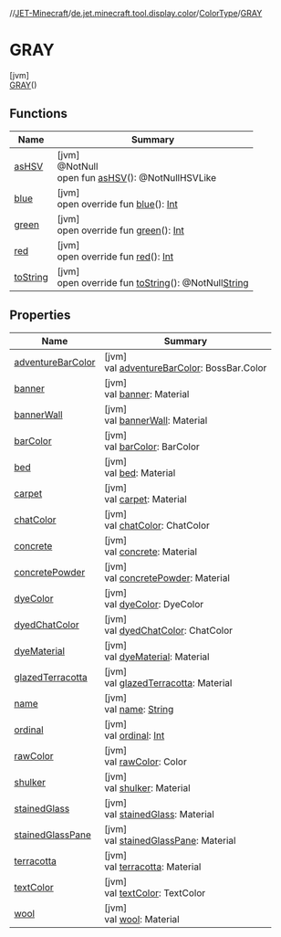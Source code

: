 //[JET-Minecraft](../../../../index.md)/[de.jet.minecraft.tool.display.color](../../index.md)/[ColorType](../index.md)/[GRAY](index.md)

# GRAY

[jvm]\
[GRAY](index.md)()

## Functions

| Name | Summary |
|---|---|
| [asHSV](../-w-h-i-t-e/index.md#-265284233%2FFunctions%2F-726029290) | [jvm]<br>@NotNull<br>open fun [asHSV](../-w-h-i-t-e/index.md#-265284233%2FFunctions%2F-726029290)(): @NotNullHSVLike |
| [blue](../blue.md) | [jvm]<br>open override fun [blue](../blue.md)(): [Int](https://kotlinlang.org/api/latest/jvm/stdlib/kotlin/-int/index.html) |
| [green](../green.md) | [jvm]<br>open override fun [green](../green.md)(): [Int](https://kotlinlang.org/api/latest/jvm/stdlib/kotlin/-int/index.html) |
| [red](../red.md) | [jvm]<br>open override fun [red](../red.md)(): [Int](https://kotlinlang.org/api/latest/jvm/stdlib/kotlin/-int/index.html) |
| [toString](../to-string.md) | [jvm]<br>open override fun [toString](../to-string.md)(): @NotNull[String](https://kotlinlang.org/api/latest/jvm/stdlib/kotlin/-string/index.html) |

## Properties

| Name | Summary |
|---|---|
| [adventureBarColor](../adventure-bar-color.md) | [jvm]<br>val [adventureBarColor](../adventure-bar-color.md): BossBar.Color |
| [banner](../banner.md) | [jvm]<br>val [banner](../banner.md): Material |
| [bannerWall](../banner-wall.md) | [jvm]<br>val [bannerWall](../banner-wall.md): Material |
| [barColor](../bar-color.md) | [jvm]<br>val [barColor](../bar-color.md): BarColor |
| [bed](../bed.md) | [jvm]<br>val [bed](../bed.md): Material |
| [carpet](../carpet.md) | [jvm]<br>val [carpet](../carpet.md): Material |
| [chatColor](../chat-color.md) | [jvm]<br>val [chatColor](../chat-color.md): ChatColor |
| [concrete](../concrete.md) | [jvm]<br>val [concrete](../concrete.md): Material |
| [concretePowder](../concrete-powder.md) | [jvm]<br>val [concretePowder](../concrete-powder.md): Material |
| [dyeColor](../dye-color.md) | [jvm]<br>val [dyeColor](../dye-color.md): DyeColor |
| [dyedChatColor](../dyed-chat-color.md) | [jvm]<br>val [dyedChatColor](../dyed-chat-color.md): ChatColor |
| [dyeMaterial](../dye-material.md) | [jvm]<br>val [dyeMaterial](../dye-material.md): Material |
| [glazedTerracotta](../glazed-terracotta.md) | [jvm]<br>val [glazedTerracotta](../glazed-terracotta.md): Material |
| [name](../../../de.jet.minecraft.tool.input/-keyboard/-type/-a-n-y/index.md#-372974862%2FProperties%2F-726029290) | [jvm]<br>val [name](../../../de.jet.minecraft.tool.input/-keyboard/-type/-a-n-y/index.md#-372974862%2FProperties%2F-726029290): [String](https://kotlinlang.org/api/latest/jvm/stdlib/kotlin/-string/index.html) |
| [ordinal](../../../de.jet.minecraft.tool.input/-keyboard/-type/-a-n-y/index.md#-739389684%2FProperties%2F-726029290) | [jvm]<br>val [ordinal](../../../de.jet.minecraft.tool.input/-keyboard/-type/-a-n-y/index.md#-739389684%2FProperties%2F-726029290): [Int](https://kotlinlang.org/api/latest/jvm/stdlib/kotlin/-int/index.html) |
| [rawColor](../raw-color.md) | [jvm]<br>val [rawColor](../raw-color.md): Color |
| [shulker](../shulker.md) | [jvm]<br>val [shulker](../shulker.md): Material |
| [stainedGlass](../stained-glass.md) | [jvm]<br>val [stainedGlass](../stained-glass.md): Material |
| [stainedGlassPane](../stained-glass-pane.md) | [jvm]<br>val [stainedGlassPane](../stained-glass-pane.md): Material |
| [terracotta](../terracotta.md) | [jvm]<br>val [terracotta](../terracotta.md): Material |
| [textColor](../text-color.md) | [jvm]<br>val [textColor](../text-color.md): TextColor |
| [wool](../wool.md) | [jvm]<br>val [wool](../wool.md): Material |
